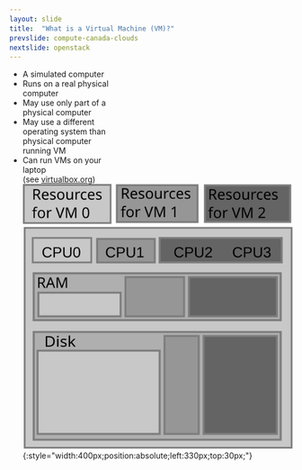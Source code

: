 ```yaml
---
layout: slide
title:  "What is a Virtual Machine (VM)?"
prevslide: compute-canada-clouds
nextslide: openstack
---
```

* A simulated computer
* Runs on a real physical <br/>computer
* May use only part of a <br/>physical computer
* May use a different <br/>operating system than <br/>physical computer <br/>running VM
* Can run VMs on your <br/>laptop <br/>(see [virtualbox.org](https://www.virtualbox.org/))
![virtualization](/assets/virtualization.svg){:style="width:400px;position:absolute;left:330px;top:30px;"}